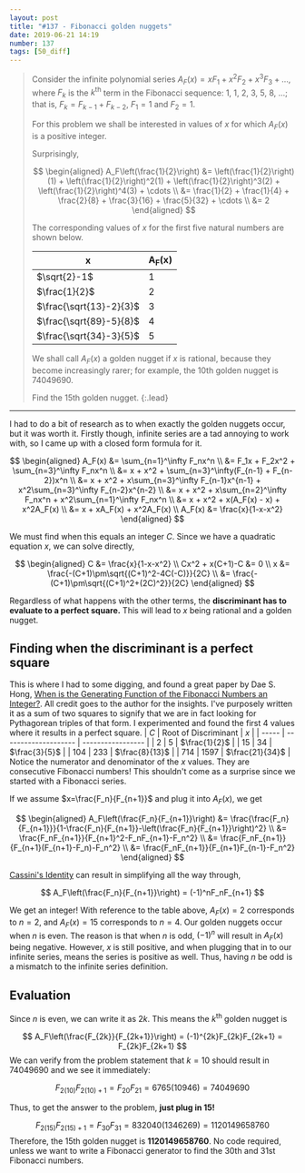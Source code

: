 ```yaml
---
layout: post
title: "#137 - Fibonacci golden nuggets"
date: 2019-06-21 14:19
number: 137
tags: [50_diff]
---
```

> Consider the infinite polynomial series $A_F(x) = xF_1 + x^2F_2 + x^3F_3 + \dots$, where $F_k$ is the $k^{\text{th}}$ term in the Fibonacci sequence: 1, 1, 2, 3, 5, 8, ...; that is, $F_k = F_{k-1} + F_{k-2}$, $F_1=1$ and $F_2=1$.
>
> For this problem we shall be interested in values of $x$ for which $A_F(x)$ is a positive integer.
> 
> Surprisingly,
> 
> $$
> \begin{aligned}
> 	A_F\left(\frac{1}{2}\right) &= \left(\frac{1}{2}\right)(1) + \left(\frac{1}{2}\right)^2(1) + \left(\frac{1}{2}\right)^3(2) + \left(\frac{1}{2}\right)^4(3) + \cdots
> 	\\ &=
> 	\frac{1}{2} + \frac{1}{4} + \frac{2}{8} + \frac{3}{16} + \frac{5}{32} + \cdots
> 	\\ &= 2
> \end{aligned}
> $$
> 
> The corresponding values of $x$ for the first five natural numbers are shown below.
> 
> | $\mathbf{x}$            | $\mathbf{A_F(x)}$ |
> | ------------------------- | ------------------- |
> | $\sqrt{2}-1$            | 1                   |
> | $\frac{1}{2}$           | 2                   |
> | $\frac{\sqrt{13}-2}{3}$ | 3                   |
> | $\frac{\sqrt{89}-5}{8}$ | 4                   |
> | $\frac{\sqrt{34}-3}{5}$ | 5                   |
> 
> We shall call $A_F(x)$ a golden nugget if $x$ is rational, because they become increasingly rarer; for example, the 10th golden nugget is 74049690.
> 
> Find the 15th golden nugget.
{:.lead}
* * *

I had to do a bit of research as to when exactly the golden nuggets occur, but it was worth it. Firstly though, infinite series are a tad annoying to work with, so I came up with a closed form formula for it.

$$
\begin{aligned}
	A_F(x) &= \sum_{n=1}^\infty F_nx^n
	\\ &=
	F_1x + F_2x^2 + \sum_{n=3}^\infty F_nx^n
	\\ &=
	x + x^2 + \sum_{n=3}^\infty(F_{n-1} + F_{n-2})x^n
	\\ &=
	x + x^2 + x\sum_{n=3}^\infty F_{n-1}x^{n-1} + x^2\sum_{n=3}^\infty F_{n-2}x^{n-2}
	\\ &=
	x + x^2 + x\sum_{n=2}^\infty F_nx^n + x^2\sum_{n=1}^\infty F_nx^n
	\\ &=
	x + x^2 + x(A_F(x) - x) + x^2A_F(x)
	\\ &=
	x + xA_F(x) + x^2A_F(x)
	\\
	A_F(x) &= \frac{x}{1-x-x^2}
\end{aligned}
$$

We must find when this equals an integer $C$. Since we have a quadratic equation $x$, we can solve directly,

$$
\begin{aligned}
	C &= \frac{x}{1-x-x^2}
	\\
	Cx^2 + x(C+1)-C &= 0
	\\
	x &= \frac{-(C+1)\pm\sqrt{(C+1)^2-4C(-C)}}{2C}
	\\ &=
	\frac{-(C+1)\pm\sqrt{(C+1)^2+(2C)^2}}{2C}
\end{aligned}
$$

Regardless of what happens with the other terms, the **discriminant has to evaluate to a perfect square.** This will lead to $x$ being rational and a golden nugget.

## Finding when the discriminant is a perfect square
This is where I had to some digging, and found a great paper by Dae S. Hong, [When is the Generating Function of the Fibonacci Numbers an Integer?](https://www.researchgate.net/profile/Dae-Hong-3/publication/280034292_When_Is_the_Generating_Function_of_the_Fibonacci_Numbers_an_Integer/links/627db982973bbb29cc79d231/When-Is-the-Generating-Function-of-the-Fibonacci-Numbers-an-Integer.pdf). All credit goes to the author for the insights. I've purposely written it as a sum of two squares to signify that we are in fact looking for Pythagorean triples of that form. I experimented and found the first 4 values where it results in a perfect square.
| $C$ | Root of Discriminant | $x$             |
| ----- | -------------------- | ----------------- |
| 2     | 5                    | $\frac{1}{2}$   |
| 15    | 34                   | $\frac{3}{5}$   |
| 104   | 233                  | $\frac{8}{13}$  |
| 714   | 1597                 | $\frac{21}{34}$ |
Notice the numerator and denominator of the $x$ values. They are consecutive Fibonacci numbers! This shouldn't come as a surprise since we started with a Fibonacci series.

If we assume $x=\frac{F_n}{F_{n+1}}$ and plug it into $A_F(x)$, we get

$$
\begin{aligned}
A_F\left(\frac{F_n}{F_{n+1}}\right) &= \frac{\frac{F_n}{F_{n+1}}}{1-\frac{F_n}{F_{n+1}}-\left(\frac{F_n}{F_{n+1}}\right)^2}
\\ &=
\frac{F_nF_{n+1}}{F_{n+1}^2-F_nF_{n+1}-F_n^2}
\\ &=
\frac{F_nF_{n+1}}{F_{n+1}(F_{n+1}-F_n)-F_n^2}
\\ &=
\frac{F_nF_{n+1}}{F_{n+1}F_{n-1}-F_n^2}
\end{aligned}
$$

[Cassini's Identity](https://en.wikipedia.org/wiki/Cassini_and_Catalan_identities) can result in simplifying all the way through,

$$
A_F\left(\frac{F_n}{F_{n+1}}\right) = (-1)^nF_nF_{n+1}
$$

We get an integer! With reference to the table above, $A_F(x)=2$ corresponds to $n=2$, and $A_F(x)=15$ corresponds to $n=4$. Our golden nuggets occur when $n$ is even. The reason is that when $n$ is odd, $(-1)^n$ will result in $A_F(x)$ being negative. However, $x$ is still positive, and when plugging that in to our infinite series, means the series is positive as well. Thus, having $n$ be odd is a mismatch to the infinite series definition.

## Evaluation
Since $n$ is even, we can write it as $2k$. This means the $k^{\text{th}}$ golden nugget is

$$
A_F\left(\frac{F_{2k}}{F_{2k+1}}\right) = (-1)^{2k}F_{2k}F_{2k+1} = F_{2k}F_{2k+1}
$$
We can verify from the problem statement that $k=10$ should result in 74049690 and we see it immediately:

$$
F_{2(10)}F_{2(10)+1}=F_{20}F_{21}=6765(10946)=74049690
$$

Thus, to get the answer to the problem, **just plug in 15!**

$$
F_{2(15)}F_{2(15)+1}=F_{30}F_{31}=832040(1346269)=1120149658760
$$
Therefore, the 15th golden nugget is **1120149658760**. No code required, unless we want to write a Fibonacci generator to find the 30th and 31st Fibonacci numbers.